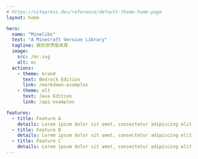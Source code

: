 ```yaml
---
# https://vitepress.dev/reference/default-theme-home-page
layout: home

hero:
  name: "Minelibs"
  text: "A Minecraft Version Library"
  tagline: 我的世界版本库
  image:
    src: /mc.svg
    alt: mc
  actions:
    - theme: brand
      text: Bedrock Edition
      link: /markdown-examples
    - theme: alt
      text: Java Edition
      link: /api-examples

features:
  - title: Feature A
    details: Lorem ipsum dolor sit amet, consectetur adipiscing elit
  - title: Feature B
    details: Lorem ipsum dolor sit amet, consectetur adipiscing elit
  - title: Feature C
    details: Lorem ipsum dolor sit amet, consectetur adipiscing elit
---
```


